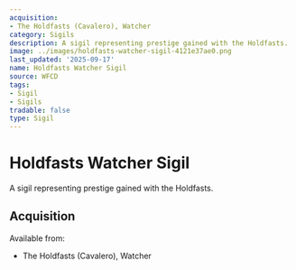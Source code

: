 ```yaml
---
acquisition:
- The Holdfasts (Cavalero), Watcher
category: Sigils
description: A sigil representing prestige gained with the Holdfasts.
image: ../images/holdfasts-watcher-sigil-4121e37ae0.png
last_updated: '2025-09-17'
name: Holdfasts Watcher Sigil
source: WFCD
tags:
- Sigil
- Sigils
tradable: false
type: Sigil
---
```


# Holdfasts Watcher Sigil

A sigil representing prestige gained with the Holdfasts.

## Acquisition

Available from:
- The Holdfasts (Cavalero), Watcher

